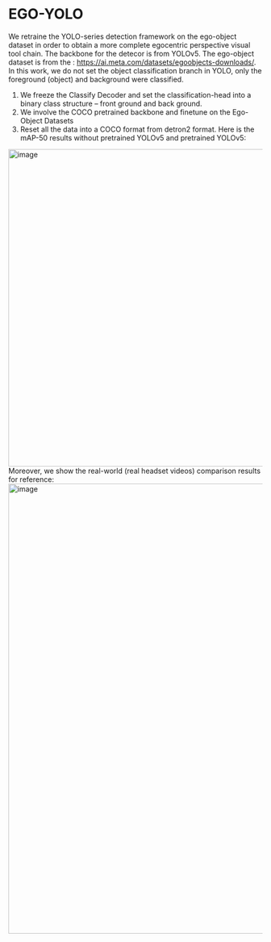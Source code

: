 # EGO-YOLO
We retraine the YOLO-series detection framework on the ego-object dataset in order to obtain a more complete egocentric perspective visual tool chain. The backbone for the detecor is from YOLOv5. The ego-object dataset is from the : https://ai.meta.com/datasets/egoobjects-downloads/. In this work, we do not set the object classification branch in YOLO, only the foreground (object) and background were classified. 
1. We freeze the Classify Decoder and set the classification-head into a binary class structure – front ground and  back ground. 
2. We involve the COCO pretrained backbone and finetune on the Ego-Object Datasets
3. Reset all the data into a COCO format from detron2 format.
Here is the mAP-50 results without pretrained YOLOv5 and pretrained YOLOv5:
<img width="629" alt="image" src="https://github.com/Songluchuan/EGO-YOLO/assets/42260891/2e1d292c-0d23-4591-a886-ccd7ba5579b1">
Moreover, we show the real-world (real headset videos) comparison results for reference:
<img width="892" alt="image" src="https://github.com/Songluchuan/EGO-YOLO/assets/42260891/896b6aba-2609-4be2-97ce-1441aa04efe8">

